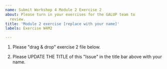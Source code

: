 ```yaml
---
name: Submit Workshop 4 Module 2 Exercise 2
about: Please turn in your exercises for the GALUP team to
  review.
title: 'Module 2 exercise [replace with your name]'
labels: Exercise W4M2

---
```


1. Please "drag & drop" exercise 2 file below.

2. Please UPDATE THE TITLE of this "Issue" in the title bar above with your name.
